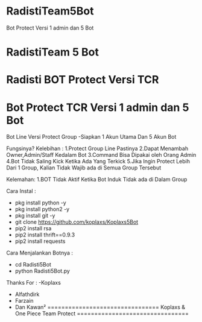 # RadistiTeam5Bot
Bot Protect Versi  1 admin dan 5  Bot
# RadistiTeam 5 Bot
Radisti BOT Protect
Versi TCR
=======================================
Bot Protect TCR Versi 1 admin dan 5 Bot
=======================================
Bot Line Versi Protect Group
-Siapkan 1 Akun Utama Dan 5 Akun Bot

Fungsinya?
Kelebihan :
1.Protect Group Line Pastinya
2.Dapat Menambah Owner,Admin/Staff Kedalam Bot
3.Command Bisa Dipakai oleh Orang Admin
4.Bot Tidak Saling Kick Ketika Ada Yang Terkick
5.Jika Ingin Protect Lebih Dari 1 Group, Kalian Tidak Wajib ada di Semua Group Tersebut

Kelemahan:
1.BOT Tidak Aktif Ketika Bot Induk Tidak ada di Dalam Group


Cara Instal :
- pkg install python -y
- pkg install python2 -y
- pkg install git -y
- git clone https://github.com/koplaxs/Koplaxs5Bot
- pip2 install rsa
- pip2 install thrift==0.9.3
- pip2 install requests

Cara Menjalankan Botnya :
- cd Radisti5Bot
- python Radisti5Bot.py

Thanks For :
-Koplaxs
- Alfathdirk
- Farzain
- Dan Kawan²
================================
Koplaxs & One Piece Team Protect
================================
